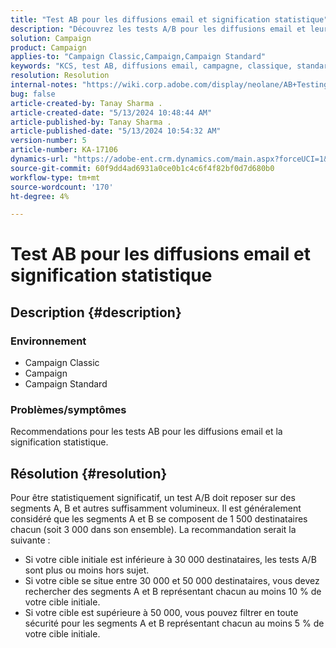 ```yaml
---
title: "Test AB pour les diffusions email et signification statistique"
description: "Découvrez les tests A/B pour les diffusions email et leur signification statistique."
solution: Campaign
product: Campaign
applies-to: "Campaign Classic,Campaign,Campaign Standard"
keywords: "KCS, test AB, diffusions email, campagne, classique, standard"
resolution: Resolution
internal-notes: "https://wiki.corp.adobe.com/display/neolane/AB+Testing+for+Email+Deliveries"
bug: false
article-created-by: Tanay Sharma .
article-created-date: "5/13/2024 10:48:44 AM"
article-published-by: Tanay Sharma .
article-published-date: "5/13/2024 10:54:32 AM"
version-number: 5
article-number: KA-17106
dynamics-url: "https://adobe-ent.crm.dynamics.com/main.aspx?forceUCI=1&pagetype=entityrecord&etn=knowledgearticle&id=3f2ce659-1611-ef11-9f8a-6045bd02b206"
source-git-commit: 60f9dd4ad6931a0ce0b1c4c6f4f82bf0d7d680b0
workflow-type: tm+mt
source-wordcount: '170'
ht-degree: 4%

---
```


# Test AB pour les diffusions email et signification statistique

## Description {#description}


### Environnement

- Campaign Classic
- Campaign
- Campaign Standard


### Problèmes/symptômes

Recommendations pour les tests AB pour les diffusions email et la signification statistique.


## Résolution {#resolution}


Pour être statistiquement significatif, un test A/B doit reposer sur des segments A, B et autres suffisamment volumineux. Il est généralement considéré que les segments A et B se composent de 1 500 destinataires chacun (soit 3 000 dans son ensemble). La recommandation serait la suivante :

- Si votre cible initiale est inférieure à 30 000 destinataires, les tests A/B sont plus ou moins hors sujet.
- Si votre cible se situe entre 30 000 et 50 000 destinataires, vous devez rechercher des segments A et B représentant chacun au moins 10 % de votre cible initiale.
- Si votre cible est supérieure à 50 000, vous pouvez filtrer en toute sécurité pour les segments A et B représentant chacun au moins 5 % de votre cible initiale.



